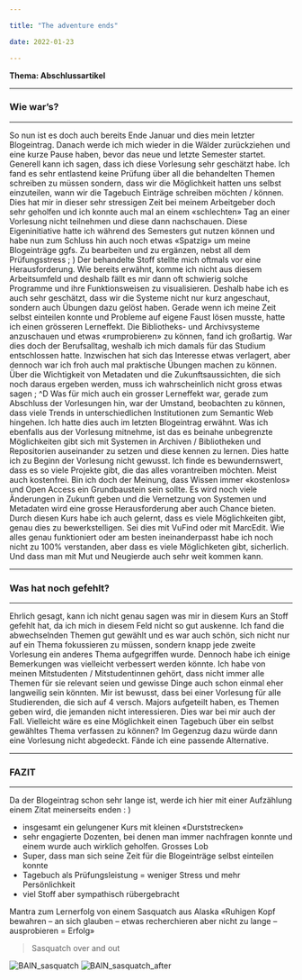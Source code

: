 ```yaml
---

title: "The adventure ends"

date: 2022-01-23

---
```



**Thema: Abschlussartikel**

---
###  Wie war’s?
---
So nun ist es doch auch bereits Ende Januar und dies mein letzter Blogeintrag. Danach werde ich mich wieder in die Wälder zurückziehen und eine kurze Pause haben, bevor das neue und letzte Semester startet. 
Generell kann ich sagen, dass ich diese Vorlesung sehr geschätzt habe. Ich fand es sehr entlastend keine Prüfung über all die behandelten Themen schreiben zu müssen sondern, dass wir die Möglichkeit hatten uns selbst einzuteilen, wann wir die Tagebuch Einträge schreiben möchten / können. Dies hat mir in dieser sehr stressigen Zeit bei meinem Arbeitgeber doch sehr geholfen und ich konnte auch mal an einem «schlechten» Tag an einer Vorlesung nicht teilnehmen und diese dann nachschauen. Diese Eigeninitiative hatte ich während des Semesters gut nutzen können und habe nun zum Schluss hin auch noch etwas «Spatzig» um meine Blogeinträge ggfs. Zu bearbeiten und zu ergänzen, nebst all dem Prüfungsstress ; )
Der behandelte Stoff stellte mich oftmals vor eine Herausforderung. Wie bereits erwähnt, komme ich nicht aus diesem Arbeitsumfeld und deshalb fällt es mir dann oft schwierig solche Programme und ihre Funktionsweisen zu visualisieren. Deshalb habe ich es auch sehr geschätzt, dass wir die Systeme nicht nur kurz angeschaut, sondern auch Übungen dazu gelöst haben. Gerade wenn ich meine Zeit selbst einteilen konnte und Probleme auf eigene Faust lösen musste, hatte ich einen grösseren Lerneffekt. 
Die Bibliotheks- und Archivsysteme anzuschauen und etwas «rumprobieren» zu können, fand ich großartig. War dies doch der Berufsalltag, weshalb ich mich damals für das Studium entschlossen hatte. Inzwischen hat sich das Interesse etwas verlagert, aber dennoch war ich froh auch mal praktische Übungen machen zu können. Über die Wichtigkeit von Metadaten und die Zukunftsaussichten, die sich noch daraus ergeben werden, muss ich wahrscheinlich nicht gross etwas sagen ; ^D
Was für mich auch ein grosser Lerneffekt war, gerade zum Abschluss der Vorlesungen hin, war der Umstand, beobachten zu können, dass viele Trends in unterschiedlichen Institutionen zum Semantic Web hingehen. Ich hatte dies auch im letzten Blogeintrag erwähnt. 
Was ich ebenfalls aus der Vorlesung mitnehme, ist das es beinahe unbegrenzte Möglichkeiten gibt sich mit Systemen in Archiven / Bibliotheken und Repositorien auseinander zu setzen und diese kennen zu lernen. Dies hatte ich zu Beginn der Vorlesung nicht gewusst. Ich finde es bewundernswert, dass es so viele Projekte gibt, die das alles vorantreiben möchten. Meist auch kostenfrei. Bin ich doch der Meinung, dass Wissen immer «kostenlos» und Open Access ein Grundbaustein sein sollte. 
Es wird noch viele Änderungen in Zukunft geben und die Vernetzung von Systemen und Metadaten wird eine grosse Herausforderung aber auch Chance bieten. Durch diesen Kurs habe ich auch gelernt, dass es viele Möglichkeiten gibt, genau dies zu bewerkstelligen. Sei dies mit VuFind oder mit MarcEdit. Wie alles genau funktioniert oder am besten ineinanderpasst habe ich noch nicht zu 100% verstanden, aber dass es viele Möglichketen gibt, sicherlich. Und dass man mit Mut und Neugierde auch sehr weit kommen kann.

---
### Was hat noch gefehlt?
---
Ehrlich gesagt, kann ich nicht genau sagen was mir in diesem Kurs an Stoff gefehlt hat, da ich mich in diesem Feld nicht so gut auskenne. Ich fand die abwechselnden Themen gut gewählt und es war auch schön, sich nicht nur auf ein Thema fokussieren zu müssen, sondern knapp jede zweite Vorlesung ein anderes Thema aufgegriffen wurde.
Dennoch habe ich einige Bemerkungen was vielleicht verbessert werden könnte. Ich habe von meinen Mitstudenten / Mitstudentinnen gehört, dass nicht immer alle Themen für sie relevant seien und gewisse Dinge auch schon einmal eher langweilig sein könnten. Mir ist bewusst, dass bei einer Vorlesung für alle Studierenden, die sich auf 4 versch. Majors aufgeteilt haben, es Themen geben wird, die jemanden nicht interessieren. Dies war bei mir auch der Fall. Vielleicht wäre es eine Möglichkeit einen Tagebuch über ein selbst gewähltes Thema verfassen zu können? Im Gegenzug dazu würde dann eine Vorlesung nicht abgedeckt. Fände ich eine passende Alternative. 
 
---
### FAZIT
---
Da der Blogeintrag schon sehr lange ist, werde ich hier mit einer Aufzählung einem Zitat meinerseits enden : )
- insgesamt ein gelungener Kurs mit kleinen «Durststrecken»
- sehr engagierte Dozenten, bei denen man immer nachfragen konnte und einem wurde auch wirklich geholfen. Grosses Lob
- Super, dass man sich seine Zeit für die Blogeinträge selbst einteilen konnte
- Tagebuch als Prüfungsleistung = weniger Stress und mehr Persönlichkeit
- viel Stoff aber sympathisch rübergebracht

Mantra zum Lernerfolg von einem Sasquatch aus Alaska
«Ruhigen Kopf bewahren – an sich glauben – etwas recherchieren aber nicht zu lange – ausprobieren = Erfolg»

>Sasquatch over and out

![BAIN_sasquatch](https://user-images.githubusercontent.com/90785896/151655734-d040b53a-f43f-46fd-b5c4-5ade0760dc63.JPG)
![BAIN_sasquatch_after](https://user-images.githubusercontent.com/90785896/151655741-f8e6156f-55aa-4fd4-a454-4b3ce9fe214e.JPG)


